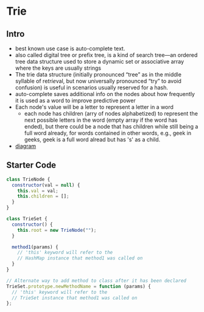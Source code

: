 # Trie

## Intro

- best known use case is auto-complete text.
- also called digital tree or prefix tree, is a kind of search tree—an ordered tree data structure used to store a dynamic set or associative array where the keys are usually strings
- The trie data structure (initially pronounced “tree” as in the middle syllable of re*trie*val, but now universally pronounced “try” to avoid confusion) is useful in scenarios usually reserved for a hash.
- auto-complete saves additional info on the nodes about how frequently it is used as a word to improve predictive power
- Each node's value will be a letter to represent a letter in a word
  - each node has children (arry of nodes alphabetized) to represent the next possible letters in the word (empty array if the word has ended), but there could be a node that has children while still being a full word already, for words contained in other words, e.g., geek in geeks, geek is a full word alread but has 's' as a child.
- [diagram](https://4.bp.blogspot.com/-GNWc5KUMGYc/WAskP-EHFKI/AAAAAAAAEz4/8yikxc2niYgyqH0FWFafq5UTp_kUK6O5ACLcB/s1600/TrieDataStructureImpl.png)

## Starter Code

```js
class TrieNode {
  constructor(val = null) {
    this.val = val;
    this.children = [];
  }
}

class TrieSet {
  constructor() {
    this.root = new TrieNode("");
  }

  method1(params) {
    // 'this' keyword will refer to the
    // HashMap instance that method1 was called on
  }
}

// Alternate way to add method to class after it has been declared
TrieSet.prototype.newMethodName = function (params) {
  // 'this' keyword will refer to the
  // TrieSet instance that method1 was called on
};
```
